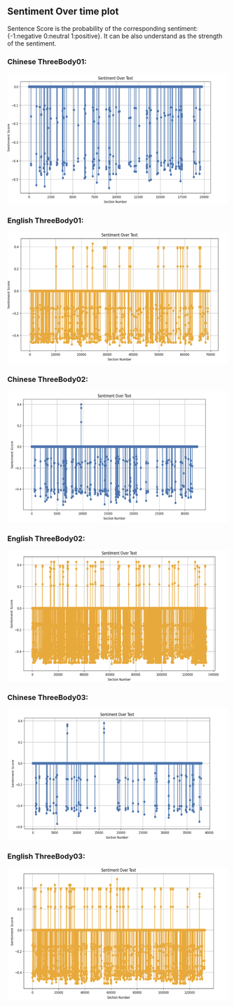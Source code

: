 ## Sentiment Over time plot
Sentence Score is the probability of the corresponding sentiment: {-1:negative 0:neutral 1:positive}.
It can be also understand as the strength of the sentiment.

### Chinese ThreeBody01:
<img src="https://github.com/kli486/ThreeBodyProblem_Sentiment_Analysis/blob/main/Figures/Santi_01_Sentiment_Overtime.png" alt="Santi_01_SentimentOvertime" width="600" height="300"/>

### English ThreeBody01:
<img src="https://github.com/kli486/ThreeBodyProblem_Sentiment_Analysis/blob/main/Figures/ThreeBody01_Sentiment_Overtime.png" alt="ThreeBody01_SentimentOvertime" width="600" height="300"/>

### Chinese ThreeBody02:
<img src="https://github.com/kli486/ThreeBodyProblem_Sentiment_Analysis/blob/main/Figures/Santi_02_Sentiment_Overtime.png" alt="Santi_02_SentimentOvertime" width="600" height="300"/>

### English ThreeBody02:
<img src="https://github.com/kli486/ThreeBodyProblem_Sentiment_Analysis/blob/main/Figures/ThreeBody02_Sentiment_Overtime.png" alt="ThreeBody02_SentimentOvertime" width="600" height="300"/>


### Chinese ThreeBody03:
<img src="https://github.com/kli486/ThreeBodyProblem_Sentiment_Analysis/blob/main/Figures/Santi_03_Sentiment_Overtime.png" alt="Santi_03_SentimentOvertime" width="600" height="300"/>

### English ThreeBody03:
<img src="https://github.com/kli486/ThreeBodyProblem_Sentiment_Analysis/blob/main/Figures/ThreeBody03_Sentiment_Overtime.png" alt="ThreeBody03_SentimentOvertime" width="600" height="300"/>
